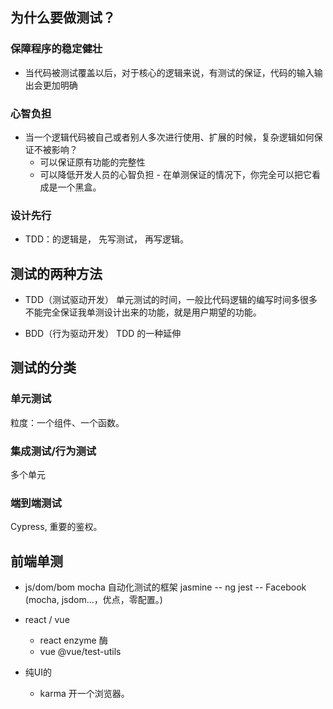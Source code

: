 ## 为什么要做测试？

### 保障程序的稳定健壮
- 当代码被测试覆盖以后，对于核心的逻辑来说，有测试的保证，代码的输入输出会更加明确

### 心智负担
- 当一个逻辑代码被自己或者别人多次进行使用、扩展的时候，复杂逻辑如何保证不被影响？
    - 可以保证原有功能的完整性
    - 可以降低开发人员的心智负担 - 在单测保证的情况下，你完全可以把它看成是一个黑盒。

### 设计先行
- TDD：的逻辑是， 先写测试， 再写逻辑。

## 测试的两种方法
- TDD（测试驱动开发）
单元测试的时间，一般比代码逻辑的编写时间多很多
不能完全保证我单测设计出来的功能，就是用户期望的功能。

- BDD（行为驱动开发）
TDD 的一种延伸

## 测试的分类

### 单元测试
粒度：一个组件、一个函数。

### 集成测试/行为测试
多个单元

### 端到端测试
Cypress, 重要的鉴权。

## 前端单测
- js/dom/bom
mocha 自动化测试的框架
jasmine -- ng 
jest -- Facebook (mocha, jsdom...，优点，零配置。)

- react / vue
    - react enzyme 酶
    - vue @vue/test-utils

- 纯UI的
    - karma 开一个浏览器。